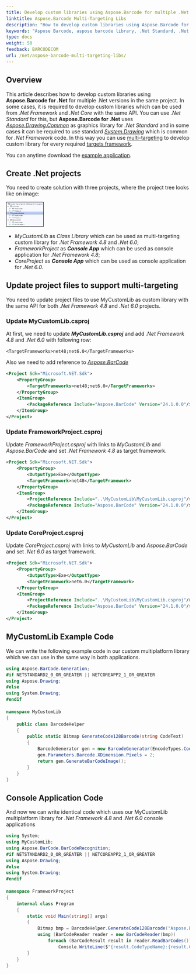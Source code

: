 ```yaml
---
title: Develop custom libraries using Aspose.Barcode for multiple .Net versions in the same project
linktitle: Aspose.Barcode Multi-Targeting Libs
description: "How to develop custom libraries using Aspose.Barcode for multiple .Net versions in the same project"
keywords: "Aspose Barcode, aspose barcode library, .Net Standard, .Net Framework, .Net Core"
type: docs
weight: 50
feedback: BARCODECOM
url: /net/aspose-barcode-multi-targeting-libs/
---
```

## **Overview**
This article describes how to develop custom libraries using **Aspose.Barcode for .Net** for multiple .Net versions in the same project. In some cases, it is required to develop custom libraries which can be used from *.Net Framework* and *.Net Core* with the same API. You can use *.Net Standard* for this, but **Aspose.Barcode for .Net** uses [*Aspose.Drawing.Common*](https://www.nuget.org/packages/Aspose.Drawing.Common/) as graphics library for *.Net Standard* and in some cases it can be required to use standard [*System.Drawing*](https://learn.microsoft.com/dotnet/api/system.drawing) which is common for *.Net Framework* code. In this way you can use [multi-targeting](https://learn.microsoft.com/nuget/create-packages/multiple-target-frameworks-project-file) to develop custom library for every required [targets framework](https://learn.microsoft.com/dotnet/standard/frameworks).

You can anytime download the [example application](aspose.barcode.multitarget.zip).

## **Create .Net projects**
You need to create solution with three projects, where the project tree looks like on image:

<img style="border:1px solid black;" src="three_projects.png" height="20%" width="20%" alt="Projects Tree in solution" />

- *MyCustomLib* as *Class Library* which can be used as multi-targeting custom library for *.Net Framework 4.8* and *.Net 6.0*;
- *FrameworkProject* as ***Console App*** which can be used as console application for *.Net Framework 4.8*;
- *CoreProject* as ***Console App*** which can be used as console application for *.Net 6.0*.

## **Update project files to support multi-targeting**
You need to update project files to use MyCustomLib as custom library with the same API for both *.Net Framework 4.8* and *.Net 6.0* projects.

### **Update MyCustomLib.csproj**
At first, we need to update ***MyCustomLib.csproj*** and add *.Net Framework 4.8* and *.Net 6.0* with following row:

``` text
<TargetFrameworks>net48;net6.0</TargetFrameworks>
```

Also we need to add reference to [*Aspose.BarCode*](https://www.nuget.org/packages/Aspose.BarCode/24.1.0)

``` xml
<Project Sdk="Microsoft.NET.Sdk">
	<PropertyGroup>
		<TargetFrameworks>net48;net6.0</TargetFrameworks>
	</PropertyGroup>
	<ItemGroup>
		<PackageReference Include="Aspose.BarCode" Version="24.1.0.0"/>
	</ItemGroup>
</Project>
```

### **Update FrameworkProject.csproj**
Update *FrameworkProject.csproj* with links to *MyCustomLib* and *Aspose.BarCode* and set *.Net Framework 4.8* as target framework.

``` xml
<Project Sdk="Microsoft.NET.Sdk">
	<PropertyGroup>
		<OutputType>Exe</OutputType>
		<TargetFramework>net48</TargetFramework>
	</PropertyGroup>
	<ItemGroup>
		<ProjectReference Include="..\MyCustomLib\MyCustomLib.csproj"/>
		<PackageReference Include="Aspose.BarCode" Version="24.1.0.0"/>
	</ItemGroup>
</Project>
```

### **Update CoreProject.csproj**
Update *CoreProject.csproj* with links to *MyCustomLib* and *Aspose.BarCode* and set *.Net 6.0* as target framework.

``` xml
<Project Sdk="Microsoft.NET.Sdk">
	<PropertyGroup>
		<OutputType>Exe</OutputType>
		<TargetFramework>net6.0</TargetFramework>
	</PropertyGroup>
	<ItemGroup>
		<ProjectReference Include="..\MyCustomLib\MyCustomLib.csproj"/>
		<PackageReference Include="Aspose.BarCode" Version="24.1.0.0"/>
	</ItemGroup>
</Project>
```

## MyCustomLib Example Code
We can write the following example code in our custom multiplatform library which we can use in the same way in both applications.

``` csharp
using Aspose.BarCode.Generation;
#if NETSTANDARD2_0_OR_GREATER || NETCOREAPP2_1_OR_GREATER
using Aspose.Drawing;
#else
using System.Drawing;
#endif

namespace MyCustomLib
{
    public class BarcodeHelper
    {
        public static Bitmap GenerateCode128Barcode(string CodeText)
        {
            BarcodeGenerator gen = new BarcodeGenerator(EncodeTypes.Code128, CodeText);
            gen.Parameters.Barcode.XDimension.Pixels = 2;
            return gen.GenerateBarCodeImage();
        }
    }
}
```

## Console Application Code
And now we can write identical code which uses our MyCustomLib multiplatform library for *.Net Framework 4.8* and *.Net 6.0* console applications

``` csharp
using System;
using MyCustomLib;
using Aspose.BarCode.BarCodeRecognition;
#if NETSTANDARD2_0_OR_GREATER || NETCOREAPP2_1_OR_GREATER
using Aspose.Drawing;
#else
using System.Drawing;
#endif

namespace FrameworkProject
{
    internal class Program
    {
        static void Main(string[] args)
        {
            Bitmap bmp = BarcodeHelper.GenerateCode128Barcode("Aspose.BarCode");
            using (BarCodeReader reader = new BarCodeReader(bmp))
                foreach (BarCodeResult result in reader.ReadBarCodes())
                    Console.WriteLine($"{result.CodeTypeName}:{result.CodeText}");
        }
    }
}
```
